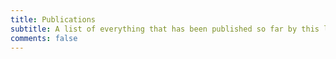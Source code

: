 ```yaml
---
title: Publications
subtitle: A list of everything that has been published so far by this lab.
comments: false
---
```

